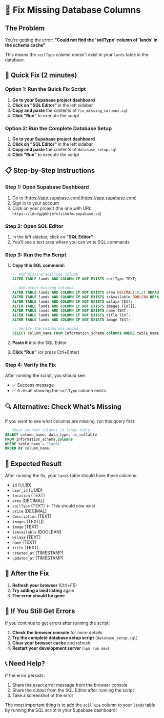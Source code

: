# 🔧 Fix Missing Database Columns

## The Problem
You're getting the error: **"Could not find the 'soilType' column of 'lands' in the schema cache"**

This means the `soilType` column doesn't exist in your `lands` table in the database.

## 🚀 Quick Fix (2 minutes)

### Option 1: Run the Quick Fix Script
1. **Go to your Supabase project dashboard**
2. **Click on "SQL Editor"** in the left sidebar
3. **Copy and paste** the contents of `fix_missing_columns.sql`
4. **Click "Run"** to execute the script

### Option 2: Run the Complete Database Setup
1. **Go to your Supabase project dashboard**
2. **Click on "SQL Editor"** in the left sidebar
3. **Copy and paste** the contents of `database_setup.sql`
4. **Click "Run"** to execute the script

## 📋 Step-by-Step Instructions

### Step 1: Open Supabase Dashboard
1. Go to [https://app.supabase.com](https://app.supabase.com)
2. Sign in to your account
3. Click on your project (the one with URL: `https://idudgypbhjefelzshofm.supabase.co`)

### Step 2: Open SQL Editor
1. In the left sidebar, click on **"SQL Editor"**
2. You'll see a text area where you can write SQL commands

### Step 3: Run the Fix Script
1. **Copy this SQL command:**
   ```sql
   -- Add missing soilType column
   ALTER TABLE lands ADD COLUMN IF NOT EXISTS soilType TEXT;
   
   -- Add other missing columns
   ALTER TABLE lands ADD COLUMN IF NOT EXISTS area DECIMAL(10,2) DEFAULT 0;
   ALTER TABLE lands ADD COLUMN IF NOT EXISTS isAvailable BOOLEAN DEFAULT true;
   ALTER TABLE lands ADD COLUMN IF NOT EXISTS wilaya TEXT;
   ALTER TABLE lands ADD COLUMN IF NOT EXISTS images TEXT[];
   ALTER TABLE lands ADD COLUMN IF NOT EXISTS name TEXT;
   ALTER TABLE lands ADD COLUMN IF NOT EXISTS title TEXT;
   ALTER TABLE lands ADD COLUMN IF NOT EXISTS image TEXT;
   
   -- Verify the column was added
   SELECT column_name FROM information_schema.columns WHERE table_name = 'lands' AND column_name = 'soilType';
   ```

2. **Paste it** into the SQL Editor
3. **Click "Run"** (or press Ctrl+Enter)

### Step 4: Verify the Fix
After running the script, you should see:
- ✅ Success message
- ✅ A result showing the `soilType` column exists

## 🔍 Alternative: Check What's Missing

If you want to see what columns are missing, run this query first:

```sql
-- Check current columns in lands table
SELECT column_name, data_type, is_nullable
FROM information_schema.columns 
WHERE table_name = 'lands'
ORDER BY column_name;
```

## 🎯 Expected Result

After running the fix, your `lands` table should have these columns:
- `id` (UUID)
- `user_id` (UUID)
- `location` (TEXT)
- `area` (DECIMAL)
- `soilType` (TEXT) ← This should now exist
- `price` (DECIMAL)
- `description` (TEXT)
- `images` (TEXT[])
- `image` (TEXT)
- `isAvailable` (BOOLEAN)
- `wilaya` (TEXT)
- `name` (TEXT)
- `title` (TEXT)
- `created_at` (TIMESTAMP)
- `updated_at` (TIMESTAMP)

## 🔄 After the Fix

1. **Refresh your browser** (Ctrl+F5)
2. **Try adding a land listing** again
3. **The error should be gone**

## 🚨 If You Still Get Errors

If you continue to get errors after running the script:

1. **Check the browser console** for more details
2. **Try the complete database setup script** (`database_setup.sql`)
3. **Clear your browser cache** and refresh
4. **Restart your development server** (`npm run dev`)

## 📞 Need Help?

If the error persists:
1. Share the exact error message from the browser console
2. Share the output from the SQL Editor after running the script
3. Take a screenshot of the error

The most important thing is to add the `soilType` column to your `lands` table by running the SQL script in your Supabase dashboard!
